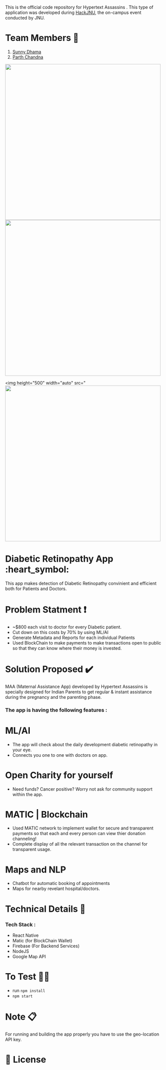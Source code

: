This is the official code repository for Hypertext Assassins . This type of application was developed during [HackJNU](https://hackjnu.in), the on-campus event conducted by JNU.

# Team Members :triangular_flag_on_post:
1. [Sunny Dhama](https://github.com/blackwolf08)
2. [Parth Chandna](https://github.com/pchandna24) 

<img height="500" width="auto" src="https://raw.githubusercontent.com/blackwolf08/HACKJNU/master/gifs/IMG_1785.gif" >
<br />

<img height="500" width="auto" width="auto" src="https://raw.githubusercontent.com/blackwolf08/HACKJNU/master/gifs/IMG_1785.gif" >
<br />

<img height="500" width="auto" src="<img height="500" width="auto" src="https://raw.githubusercontent.com/blackwolf08/HACKJNU/master/gifs/unnamed.gif" >
<br />


# Diabetic Retinopathy App :heart_symbol:
This app makes detection of Diabetic Retinopathy convinient and efficient both for Patients and Doctors.


# Problem Statment :heavy_exclamation_mark:
- ~$800 each visit to doctor for every Diabetic patient.
- Cut down on this costs by 70% by using ML/AI
- Generate Metadata and Reports for each individual Patients
- Used BlockChain to make payments to make transactions open to public so that they can know where their money is invested.

# Solution Proposed :heavy_check_mark:
MAA (Maternal Assistance App) developed by Hypertext Assassins is specially designed for Indian Parents to get regular & instant assistance during the pregnancy and the parenting phase. 
### The app is having the following features : 
# ML/AI

- The app will check about the daily development diabetic retinopathy in your eye.
- Connects you one to one with doctors on app.

# Open Charity for yourself
- Need funds? Cancer positive? Worry not ask for community support within the app.

# MATIC | Blockchain

- Used MATIC network to implement wallet for secure and transparent payments so that each and every person can view thier donation channeling!
- Complete display of all the relevant transaction on the channel for transparent usage.

# Maps and NLP
- Chatbot for automatic booking of appointments
- Maps for nearby revelant hospital/doctors.

# Technical Details 🔧
### Tech Stack : 
- React Native
- Matic (for BlockChain Wallet)
- Firebase (For Backend Services)
- NodeJS
- Google Map API



# To Test 👨‍💻
- run `npm install`
- `npm start`



# Note :clipboard:
For running and building the app properly you have to use the geo-location API key.


# 📜 License
